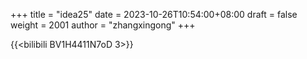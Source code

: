 +++
title = "idea25"
date = 2023-10-26T10:54:00+08:00
draft = false
weight = 2001
author = "zhangxingong"
+++

{{&lt;bilibili BV1H4411N7oD 3&gt;}}
